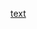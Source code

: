 [text](https://docs.google.com/presentation/d/1c34bLOnjv299FLC4du40c4T2mxfcwSQZ/edit?usp=drive_link&ouid=103847218102732776783&rtpof=true&sd=true)